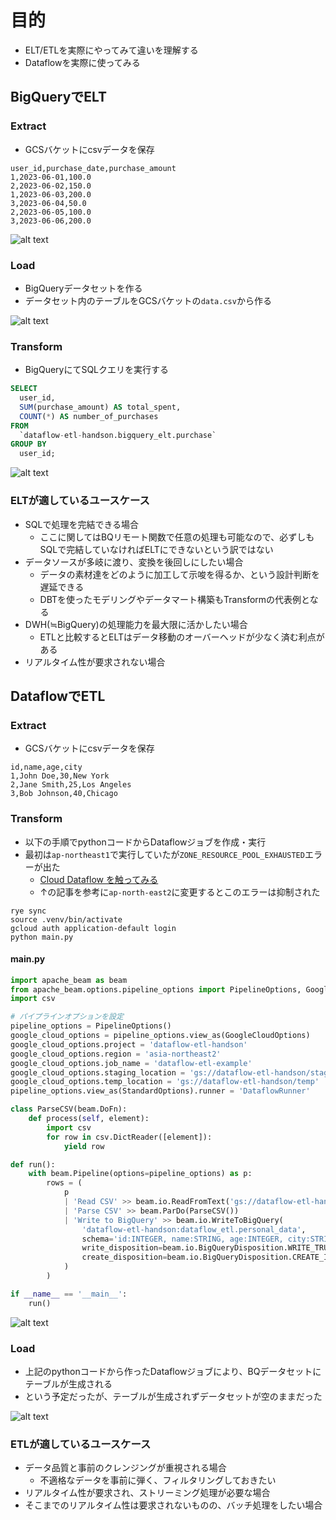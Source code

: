 # 目的
- ELT/ETLを実際にやってみて違いを理解する
- Dataflowを実際に使ってみる

## BigQueryでELT
### Extract
- GCSバケットにcsvデータを保存

```csv
user_id,purchase_date,purchase_amount
1,2023-06-01,100.0
2,2023-06-02,150.0
1,2023-06-03,200.0
3,2023-06-04,50.0
2,2023-06-05,100.0
3,2023-06-06,200.0
```

![alt text](image-1.png)

### Load
- BigQueryデータセットを作る
- データセット内のテーブルをGCSバケットの`data.csv`から作る

![alt text](image.png)

### Transform
- BigQueryにてSQLクエリを実行する

```sql
SELECT 
  user_id,
  SUM(purchase_amount) AS total_spent,
  COUNT(*) AS number_of_purchases
FROM 
  `dataflow-etl-handson.bigquery_elt.purchase`
GROUP BY 
  user_id;
```

![alt text](image-2.png)

### ELTが適しているユースケース
- SQLで処理を完結できる場合
  - ここに関してはBQリモート関数で任意の処理も可能なので、必ずしもSQLで完結していなければELTにできないという訳ではない
- データソースが多岐に渡り、変換を後回しにしたい場合
  - データの素材達をどのように加工して示唆を得るか、という設計判断を遅延できる
  - DBTを使ったモデリングやデータマート構築もTransformの代表例となる
- DWH(≒BigQuery)の処理能力を最大限に活かしたい場合
  - ETLと比較するとELTはデータ移動のオーバーヘッドが少なく済む利点がある
- リアルタイム性が要求されない場合

## DataflowでETL

### Extract
- GCSバケットにcsvデータを保存

```csv
id,name,age,city
1,John Doe,30,New York
2,Jane Smith,25,Los Angeles
3,Bob Johnson,40,Chicago
```

### Transform
- 以下の手順でpythonコードからDataflowジョブを作成・実行
- 最初は`ap-northeast1`で実行していたが`ZONE_RESOURCE_POOL_EXHAUSTED`エラーが出た
  - [Cloud Dataflow を触ってみる](https://zenn.dev/hiramekun/scraps/6c7cecf1820fc8)
  - ↑の記事を参考に`ap-north-east2`に変更するとこのエラーは抑制された

```
rye sync
source .venv/bin/activate
gcloud auth application-default login
python main.py
```

#### main.py
```py
import apache_beam as beam
from apache_beam.options.pipeline_options import PipelineOptions, GoogleCloudOptions, StandardOptions
import csv

# パイプラインオプションを設定
pipeline_options = PipelineOptions()
google_cloud_options = pipeline_options.view_as(GoogleCloudOptions)
google_cloud_options.project = 'dataflow-etl-handson'
google_cloud_options.region = 'asia-northeast2'
google_cloud_options.job_name = 'dataflow-etl-example'
google_cloud_options.staging_location = 'gs://dataflow-etl-handson/staging'
google_cloud_options.temp_location = 'gs://dataflow-etl-handson/temp'
pipeline_options.view_as(StandardOptions).runner = 'DataflowRunner'

class ParseCSV(beam.DoFn):
    def process(self, element):
        import csv
        for row in csv.DictReader([element]):
            yield row

def run():
    with beam.Pipeline(options=pipeline_options) as p:
        rows = (
            p
            | 'Read CSV' >> beam.io.ReadFromText('gs://dataflow-etl-handson/etl-data.csv', skip_header_lines=1)
            | 'Parse CSV' >> beam.ParDo(ParseCSV())
            | 'Write to BigQuery' >> beam.io.WriteToBigQuery(
                'dataflow-etl-handson:dataflow_etl.personal_data',
                schema='id:INTEGER, name:STRING, age:INTEGER, city:STRING',
                write_disposition=beam.io.BigQueryDisposition.WRITE_TRUNCATE,
                create_disposition=beam.io.BigQueryDisposition.CREATE_IF_NEEDED
            )
        )

if __name__ == '__main__':
    run()
```

![alt text](image-5.png)

### Load
- 上記のpythonコードから作ったDataflowジョブにより、BQデータセットにテーブルが生成される
- という予定だったが、テーブルが生成されずデータセットが空のままだった

![alt text](image-6.png)


### ETLが適しているユースケース
- データ品質と事前のクレンジングが重視される場合
  - 不適格なデータを事前に弾く、フィルタリングしておきたい
- リアルタイム性が要求され、ストリーミング処理が必要な場合
- そこまでのリアルタイム性は要求されないものの、バッチ処理をしたい場合
